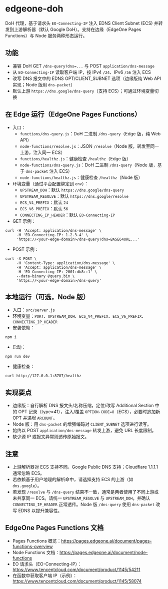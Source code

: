 edgeone-doh
============

DoH 代理，基于请求头 `EO-Connecting-IP` 注入 EDNS Client Subnet (ECS) 并转发到上游解析器（默认 Google DoH）。支持在边缘（EdgeOne Pages Functions）与 Node 服务两种形态运行。

功能
-
- 兼容 DoH GET `/dns-query?dns=...` 与 POST `application/dns-message`
- 从 `EO-Connecting-IP` 读取客户端 IP，按 IPv4 `/24`、IPv6 `/56` 注入 ECS
- 改写 DNS 报文中的 EDNS OPT/CLIENT_SUBNET 选项（边缘版纯 Web API 实现；Node 版用 `dns-packet`）
- 默认上游 `https://dns.google/dns-query`（支持 ECS）；可通过环境变量切换

在 Edge 运行（EdgeOne Pages Functions）
-
- 入口：
  - `functions/dns-query.js`：DoH 二进制 `/dns-query`（Edge 版，纯 Web API）
  - `node-functions/resolve.js`：JSON `/resolve`（Node 版，转发至同一上游，注入同一 ECS）
  - `functions/healthz.js`：健康检查 `/healthz`（Edge 版）
  - `node-functions/dns-query.js`：DoH 二进制 `/dns-query`（Node 版，基于 `dns-packet` 注入 ECS）
  - `node-functions/healthz.js`：健康检查 `/healthz`（Node 版）
- 环境变量（通过平台配置绑定到 `env`）：
  - `UPSTREAM_DOH`：默认 `https://dns.google/dns-query`
  - `UPSTREAM_RESOLVE`：默认 `https://dns.google/resolve`
  - `ECS_V4_PREFIX`：默认 `24`
  - `ECS_V6_PREFIX`：默认 `56`
  - `CONNECTING_IP_HEADER`：默认 `EO-Connecting-IP`
- GET 示例：

```
curl -H 'Accept: application/dns-message' \
     -H 'EO-Connecting-IP: 1.2.3.4' \
     'https://<your-edge-domain>/dns-query?dns=BASE64URL...'
```

- POST 示例：

```
curl -X POST \
     -H 'Content-Type: application/dns-message' \
     -H 'Accept: application/dns-message' \
     -H 'EO-Connecting-IP: 2001:db8::1' \
     --data-binary @query.bin \
     'https://<your-edge-domain>/dns-query'
```

本地运行（可选，Node 版）
-
- 入口：`src/server.js`
- 环境变量：`PORT`、`UPSTREAM_DOH`、`ECS_V4_PREFIX`、`ECS_V6_PREFIX`、`CONNECTING_IP_HEADER`
- 安装依赖：

```
npm i
```

- 启动：

```
npm run dev
```

- 健康检查：

```
curl http://127.0.0.1:8787/healthz
```

实现要点
-
- 边缘版：自行解析 DNS 报文头/名称压缩，定位/改写 Additional Section 中的 OPT 记录（type=41），注入/覆盖 `OPTION-CODE=8`（ECS），必要时追加新 OPT 并递增 `ARCOUNT`。
- Node 版：用 `dns-packet` 的增强编码对 `CLIENT_SUBNET` 选项进行读写。
- 始终以 POST `application/dns-message` 转发上游，避免 URL 长度限制。
- 缺少源 IP 或报文异常则透传原始报文。

注意
-
- 上游解析器对 ECS 支持不同。Google Public DNS 支持；Cloudflare 1.1.1.1 通常忽略 ECS。
- 若依赖基于用户地理的解析命中，请选择支持 ECS 的上游（如 `dns.google`）。
- 若发现 `/resolve` 与 `/dns-query` 结果不一致，通常是两者使用了不同上游或未共享同一 ECS。请统一 `UPSTREAM_RESOLVE` 与 `UPSTREAM_DOH`，并确认 `CONNECTING_IP_HEADER` 正常透传。Node 版 `/dns-query` 使用 `dns-packet` 改写 EDNS 以提升兼容性。

EdgeOne Pages Functions 文档
-
- Pages Functions 概览：https://pages.edgeone.ai/document/pages-functions-overview
- Node Functions 文档：https://pages.edgeone.ai/document/node-functions
- EO 请求头（EO-Connecting-IP）：https://www.tencentcloud.com/document/product/1145/54211
- 在函数中获取客户端 IP（示例）：https://www.tencentcloud.com/document/product/1145/58074
